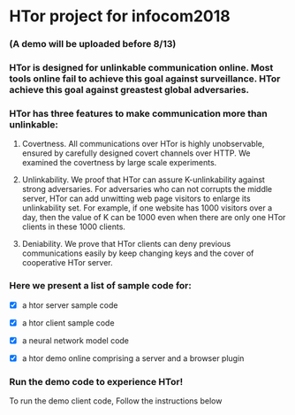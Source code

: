 # HTor project for infocom2018

### (A demo will be uploaded before 8/13)

### HTor is designed for unlinkable communication online. Most tools online fail to achieve this goal against surveillance. HTor achieve this goal against greastest global adversaries.

### HTor has three features to make communication more than unlinkable:

1. Covertness. All communications over HTor is highly unobservable, ensured by carefully designed covert channels over HTTP. We examined the covertness by large scale experiments.

2. Unlinkability. We proof that HTor can assure K-unlinkability against strong adversaries. For adversaries who can not corrupts the middle server, HTor can add unwitting web page visitors to enlarge its unlinkability set. For example, if one website has 1000 visitors over a day, then the value of K can be 1000 even when there are only one HTor clients in these 1000 clients.

3. Deniability. We prove that HTor clients can deny previous communications easily by keep changing keys and the cover of cooperative HTor server.

### Here we present a list of sample code for:

- [x] a htor server sample code

- [x] a htor client sample code

- [x] a neural network model code

- [x] a htor demo online comprising a server and a browser plugin


### Run the demo code to experience HTor!

To run the demo client code, Follow the instructions below